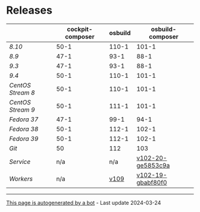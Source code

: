 # Releases
|       | cockpit-composer    | osbuild    | osbuild-composer    |
|-------|---------------------|------------|---------------------|
*8.10* | 50-1 | 110-1 | 101-1
*8.9* | 47-1 | 93-1 | 88-1
*9.3* | 47-1 | 93-1 | 88-1
*9.4* | 50-1 | 110-1 | 101-1
*CentOS Stream 8* | 50-1 | 110-1 | 101-1
*CentOS Stream 9* | 50-1 | 111-1 | 101-1
*Fedora 37* | 47-1 | 99-1 | 94-1
*Fedora 38* | 50-1 | 112-1 | 102-1
*Fedora 39* | 50-1 | 112-1 | 102-1
*Git* | 50 | 112 | 103
*Service* | n/a | n/a | [v102-20-ge5853c9a](https://github.com/osbuild/osbuild-composer/compare/v102-20-ge5853c9a...main)
*Workers* | n/a | [v109](https://github.com/osbuild/osbuild/compare/v109...main) | [v102-19-gbabf80f0](https://github.com/osbuild/osbuild-composer/compare/v102-19-gbabf80f0...main)

---

[This page is autogenerated by a bot](https://gitlab.cee.redhat.com/osbuild/guides-bot/-/blob/main/release_overview.py) - Last update 2024-03-24